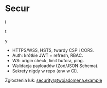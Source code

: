 # Secur

i

t

y

- HTTPS/WSS, HSTS, twardy CSP i CORS.
- Auth: krótkie JWT + refresh, RBAC.
- WS: origin check, limit bufora, ping.
- Walidacja payloadów (Zod/JSON Schema).
- Sekrety nigdy w repo (env w CI).

Zgłoszenia luk: <security@twojadomena.example>
